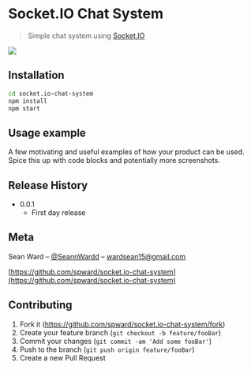 # Socket.IO Chat System
> Simple chat system using [Socket.IO](https://socket.io)

![](header.png)

## Installation

```sh
cd socket.io-chat-system
npm install
npm start
```

## Usage example

A few motivating and useful examples of how your product can be used. Spice this up with code blocks and potentially more screenshots.

## Release History

* 0.0.1
    * First day release

## Meta

Sean Ward – [@SeannWardd](https://twitter.com/dbader_org) – wardsean15@gmail.com


[https://github.com/spward/socket.io-chat-system](https://github.com/spward/socket.io-chat-system)

## Contributing

1. Fork it (<https://github.com/spward/socket.io-chat-system/fork>)
2. Create your feature branch (`git checkout -b feature/fooBar`)
3. Commit your changes (`git commit -am 'Add some fooBar'`)
4. Push to the branch (`git push origin feature/fooBar`)
5. Create a new Pull Request
